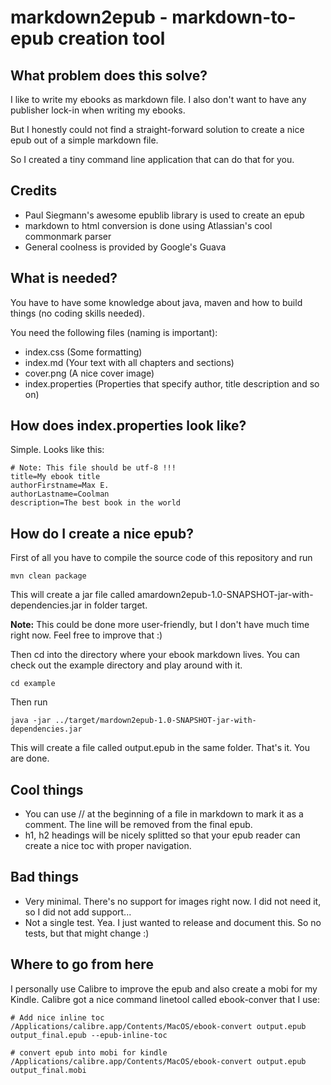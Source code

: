 # markdown2epub - markdown-to-epub creation tool

## What problem does this solve?

I like to write my ebooks as markdown file. 
I also don't want to have any publisher lock-in when writing my ebooks.

But I honestly could not find a straight-forward solution to create a nice epub out of a simple markdown file.

So I created a tiny command line application that can do that for you. 

## Credits

- Paul Siegmann's awesome epublib library is used to create an epub
- markdown to html conversion is done using Atlassian's cool commonmark parser
- General coolness is provided by Google's Guava

## What is needed?

You have to have some knowledge about java, maven and how to build things (no coding skills needed).

You need the following files (naming is important):
- index.css (Some formatting)
- index.md (Your text with all chapters and sections)
- cover.png (A nice cover image)
- index.properties (Properties that specify author, title description and so on)

## How does index.properties look like?

Simple. Looks like this:

    # Note: This file should be utf-8 !!!
    title=My ebook title
    authorFirstname=Max E.
    authorLastname=Coolman
    description=The best book in the world

## How do I create a nice epub?

First of all you have to compile the source code of this repository and run

    mvn clean package

This will create a jar file called amardown2epub-1.0-SNAPSHOT-jar-with-dependencies.jar  in folder target.

**Note:** This could be done more user-friendly, but I don't have much time right now. Feel free to improve that :)

Then cd into the directory where your ebook markdown lives. 
You can check out the example directory and play around with it.

    cd example

Then run

    java -jar ../target/mardown2epub-1.0-SNAPSHOT-jar-with-dependencies.jar 

This will create a file called output.epub in the same folder. That's it.
You are done.

## Cool things

- You can use // at the beginning of a file in markdown to mark it as a comment. The line will be removed from the final epub.
- h1, h2 headings will be nicely splitted so that your epub reader can create a nice toc with proper navigation.

## Bad things

- Very minimal. There's no support for images right now. I did not need it, so I did not add support...
- Not a single test. Yea. I just wanted to release and document this. So no tests, but that might change :)

## Where to go from here

I personally use Calibre to improve the epub and also create a mobi for my Kindle. Calibre got a nice
command linetool called ebook-conver that I use:

    # Add nice inline toc
    /Applications/calibre.app/Contents/MacOS/ebook-convert output.epub output_final.epub --epub-inline-toc

    # convert epub into mobi for kindle
    /Applications/calibre.app/Contents/MacOS/ebook-convert output.epub output_final.mobi
